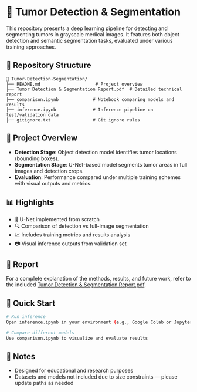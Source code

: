 # 🧬 Tumor Detection & Segmentation

This repository presents a deep learning pipeline for detecting and segmenting tumors in grayscale medical images. It features both object detection and semantic segmentation tasks, evaluated under various training approaches.



## 📁 Repository Structure

```
📂 Tumor-Detection-Segmentation/
├── README.md                     # Project overview
├── Tumor Detection & Segmentation Report.pdf  # Detailed technical report
├── comparison.ipynb             # Notebook comparing models and results
├── inference.ipynb              # Inference pipeline on test/validation data
├── gitignore.txt                # Git ignore rules
```



## 🧠 Project Overview

* **Detection Stage**: Object detection model identifies tumor locations (bounding boxes).
* **Segmentation Stage**: U-Net-based model segments tumor areas in full images and detection crops.
* **Evaluation**: Performance compared under multiple training schemes with visual outputs and metrics.



## 📊 Highlights

* 📌 U-Net implemented from scratch
* 🔍 Comparison of detection vs full-image segmentation
* 📈 Includes training metrics and results analysis
* 📷 Visual inference outputs from validation set



## 📄 Report

For a complete explanation of the methods, results, and future work, refer to the included [Tumor Detection & Segmentation Report.pdf](./Tumor%20Detection%20%26%20Segmentation%20Report.pdf).



## 🚀 Quick Start

```bash
# Run inference
Open inference.ipynb in your environment (e.g., Google Colab or Jupyter)

# Compare different models
Use comparison.ipynb to visualize and evaluate results
```



## 📌 Notes

* Designed for educational and research purposes
* Datasets and models not included due to size constraints — please update paths as needed


